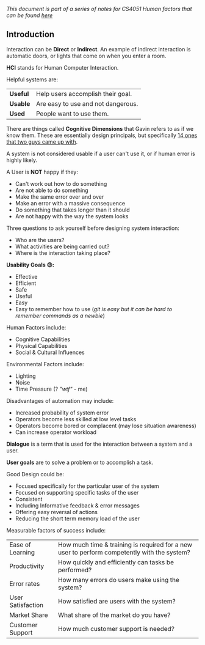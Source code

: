 *This document is part of a series of notes for CS4051 Human factors that can be found [here](https://github.com/nating/cs-exams/blob/master/assets/notes/fourth-year/human-factors/notes)*

## Introduction

Interaction can be **Direct** or **Indirect**. An example of indirect interaction is automatic doors, or lights that come on when you enter a room.

**HCI** stands for Human Computer Interaction.

Helpful systems are:

|      |   |
|------|---|
|**Useful**|Help users accomplish their goal.
|**Usable**|Are easy to use and not dangerous.
|**Used**  |People want to use them.

There are things called **Cognitive Dimensions** that Gavin refers to as if we know them. These are essentially design principals, but specifically [14 ones that two guys came up with](https://en.wikipedia.org/wiki/Cognitive_dimensions_of_notations).

A system is not considered usable if a user can't use it, or if human error is highly likely.

A User is **NOT** happy if they:  
* Can't work out how to do something
* Are not able to do something
* Make the same error over and over
* Make an error with a massive consequence
* Do something that takes longer than it should
* Are not happy with the way the system looks

Three questions to ask yourself before designing system interaction:  
* Who are the users?
* What activities are being carried out?
* Where is the interaction taking place?

**Usability Goals 😍:**  
* Effective
* Efficient
* Safe
* Useful
* Easy
* Easy to remember how to use (*git is easy but it can be hard to remember commands as a newbie*)

Human Factors include:  
* Cognitive Capabilities
* Physical Capabilities
* Social & Cultural Influences

Environmental Factors include:  
* Lighting
* Noise
* Time Pressure (? *"wtf"* - me)

Disadvantages of automation may include:  
* Increased probability of system error
* Operators become less skilled at low level tasks
* Operators become bored or complacent (may lose situation awareness)
* Can increase operator workload

**Dialogue** is a term that is used for the interaction between a system and a user.

**User goals** are to solve a problem or to accomplish a task.

Good Design could be:  
* Focused specifically for the particular user of the system
* Focused on supporting specific tasks of the user
* Consistent
* Including Informative feedback & error messages
* Offering easy reversal of actions
* Reducing the short term memory load of the user

Measurable factors of success include:  

|||
|---|---|
|Ease of Learning|How much time & training is required for a new user to perform competently with the system?|
|Productivity|How quickly and efficiently can tasks be performed?|
|Error rates|How many errors do users make using the system?|
|User Satisfaction|How satisfied are users with the system?|
|Market Share|What share of the market do you have?|
|Customer Support|How much customer support is needed?|

